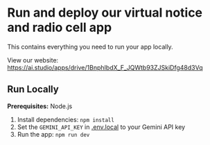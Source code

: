 

# Run and deploy our virtual notice and radio cell app

This contains everything you need to run your app locally.

View our website: https://ai.studio/apps/drive/1BnphIbdX_F_JQWtb93ZJSkiDfg48d3Vq

## Run Locally

**Prerequisites:**  Node.js


1. Install dependencies:
   `npm install`
2. Set the `GEMINI_API_KEY` in [.env.local](.env.local) to your Gemini API key
3. Run the app:
   `npm run dev`
